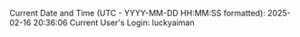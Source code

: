 Current Date and Time (UTC - YYYY-MM-DD HH:MM:SS formatted): 2025-02-16 20:36:06
Current User's Login: luckyaiman
